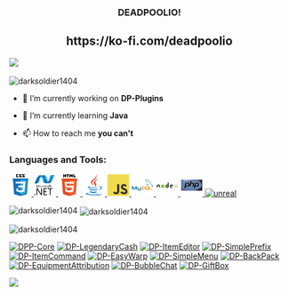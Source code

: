 <h3 align="center">DEADPOOLIO!</h3>
<h2 align="center">https://ko-fi.com/deadpoolio</h2>

<a href="https://discord.gg/wKEDry6nHz" target="_blank"><img src="https://discordapp.com/api/guilds/740288168716140605/widget.png?style=banner4"/></a>

<p align="left"> <img src="https://komarev.com/ghpvc/?username=darksoldier1404&label=Profile%20views&color=0e75b6&style=flat" alt="darksoldier1404" /> </p>

- 🔭 I’m currently working on **DP-Plugins**

- 🌱 I’m currently learning **Java**

- 📫 How to reach me **you can't**


<h3 align="left">Languages and Tools:</h3>
<p align="left"> <a href="https://www.w3schools.com/css/" target="_blank"> <img src="https://raw.githubusercontent.com/devicons/devicon/master/icons/css3/css3-original-wordmark.svg" alt="css3" width="40" height="40"/> </a> <a href="https://dotnet.microsoft.com/" target="_blank"> <img src="https://raw.githubusercontent.com/devicons/devicon/master/icons/dot-net/dot-net-original-wordmark.svg" alt="dotnet" width="40" height="40"/> </a> <a href="https://www.w3.org/html/" target="_blank"> <img src="https://raw.githubusercontent.com/devicons/devicon/master/icons/html5/html5-original-wordmark.svg" alt="html5" width="40" height="40"/> </a> <a href="https://www.java.com" target="_blank"> <img src="https://raw.githubusercontent.com/devicons/devicon/master/icons/java/java-original.svg" alt="java" width="40" height="40"/> </a> <a href="https://developer.mozilla.org/en-US/docs/Web/JavaScript" target="_blank"> <img src="https://raw.githubusercontent.com/devicons/devicon/master/icons/javascript/javascript-original.svg" alt="javascript" width="40" height="40"/> </a> <a href="https://www.mysql.com/" target="_blank"> <img src="https://raw.githubusercontent.com/devicons/devicon/master/icons/mysql/mysql-original-wordmark.svg" alt="mysql" width="40" height="40"/> </a> <a href="https://nodejs.org" target="_blank"> <img src="https://raw.githubusercontent.com/devicons/devicon/master/icons/nodejs/nodejs-original-wordmark.svg" alt="nodejs" width="40" height="40"/> </a> <a href="https://www.php.net" target="_blank"> <img src="https://raw.githubusercontent.com/devicons/devicon/master/icons/php/php-original.svg" alt="php" width="40" height="40"/> </a> <a href="https://unrealengine.com/" target="_blank"> <img src="https://raw.githubusercontent.com/kenangundogan/fontisto/036b7eca71aab1bef8e6a0518f7329f13ed62f6b/icons/svg/brand/unreal-engine.svg" alt="unreal" width="40" height="40"/> </a> </p>

<p><img align="left" src="https://github-readme-stats.vercel.app/api/top-langs?username=darksoldier1404&show_icons=true&locale=en&layout=compact" alt="darksoldier1404" /></p>

<p>&nbsp;<img align="center" src="https://github-readme-stats.vercel.app/api?username=darksoldier1404&show_icons=true&locale=en" alt="darksoldier1404" /></p>

<p><img align="center" src="https://github-readme-streak-stats.herokuapp.com/?user=darksoldier1404&" alt="darksoldier1404" /></p>

[![DPP-Core](https://github.com/darksoldier1404/DPP-Core/actions/workflows/gradle.yml/badge.svg?branch=master)](https://github.com/darksoldier1404/DPP-Core/actions/workflows/gradle.yml)
[![DP-LegendaryCash](https://github.com/darksoldier1404/DP-LegendaryCash/actions/workflows/gradle.yml/badge.svg?branch=master)](https://github.com/darksoldier1404/DP-LegendaryCash/actions/workflows/gradle.yml)
[![DP-ItemEditor](https://github.com/darksoldier1404/DP-ItemEditor/actions/workflows/gradle.yml/badge.svg?branch=master)](https://github.com/darksoldier1404/DP-ItemEditor/actions/workflows/gradle.yml)
[![DP-SimplePrefix](https://github.com/darksoldier1404/DP-SimplePrefix/actions/workflows/gradle.yml/badge.svg?branch=master)](https://github.com/darksoldier1404/DP-SimplePrefix/actions/workflows/gradle.yml)
[![DP-ItemCommand](https://github.com/darksoldier1404/DP-ItemCommand/actions/workflows/gradle.yml/badge.svg?branch=master)](https://github.com/darksoldier1404/DP-ItemCommand/actions/workflows/gradle.yml)
[![DP-EasyWarp](https://github.com/darksoldier1404/DP-EasyWarp/actions/workflows/gradle.yml/badge.svg?branch=master)](https://github.com/darksoldier1404/DP-EasyWarp/actions/workflows/gradle.yml)
[![DP-SimpleMenu](https://github.com/darksoldier1404/DP-SimpleMenu/actions/workflows/gradle.yml/badge.svg?branch=master)](https://github.com/darksoldier1404/DP-SimpleMenu/actions/workflows/gradle.yml)
[![DP-BackPack](https://github.com/darksoldier1404/DP-BackPack/actions/workflows/gradle.yml/badge.svg?branch=master)](https://github.com/darksoldier1404/DP-BackPack/actions/workflows/gradle.yml)
[![DP-EquipmentAttribution](https://github.com/darksoldier1404/DP-EquipmentAttribution/actions/workflows/gradle.yml/badge.svg?branch=master)](https://github.com/darksoldier1404/DP-EquipmentAttribution/actions/workflows/gradle.yml)
[![DP-BubbleChat](https://github.com/darksoldier1404/DP-BubbleChat/actions/workflows/gradle.yml/badge.svg?branch=master)](https://github.com/darksoldier1404/DP-BubbleChat/actions/workflows/gradle.yml)
[![DP-GiftBox](https://github.com/darksoldier1404/DP-GiftBox/actions/workflows/gradle.yml/badge.svg?branch=master)](https://github.com/darksoldier1404/DP-GiftBox/actions/workflows/gradle.yml)

![](https://bstats.org/signatures/bukkit/DP-UniversalCore.svg)
